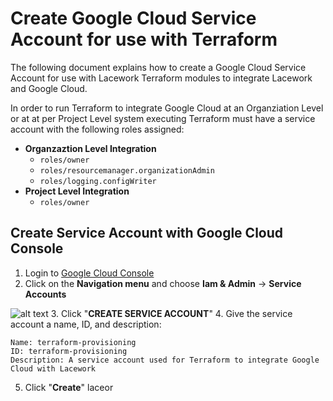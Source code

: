 # Create Google Cloud Service Account for use with Terraform
The following document explains how to create a Google Cloud Service Account for use with Lacework Terraform modules to integrate Lacework and Google Cloud. 

In order to run Terraform to integrate Google Cloud at an Organziation Level or at at per Project Level system executing Terraform must have a service account with the following roles assigned:

* **Organzaztion Level Integration**
  - `roles/owner`
  - `roles/resourcemanager.organizationAdmin`
  - `roles/logging.configWriter`
* **Project Level Integration**
  - `roles/owner`

## Create Service Account with Google Cloud Console
1. Login to [Google Cloud Console](https://console.cloud.google.com)
2. Click on the **Navigation menu** and choose **Iam & Admin** -> **Service Accounts**

![alt text](img/gcp/gcp-iam-service-account.gif "Create Service Account")
3. Click "**CREATE SERVICE ACCOUNT**"
4. Give the service account a name, ID, and description:

    Name: terraform-provisioning
    ID: terraform-provisioning
    Description: A service account used for Terraform to integrate Google Cloud with Lacework
5. Click "**Create**"
laceor